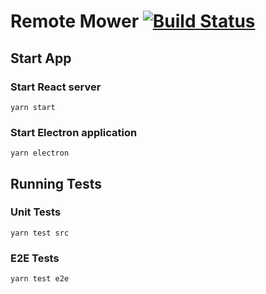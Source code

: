 # Remote Mower [![Build Status](https://travis-ci.org/tarbadev/remote-mower.svg?branch=master)](https://travis-ci.org/tarbadev/remote-mower)

## Start App
### Start React server
`yarn start`
### Start Electron application
`yarn electron`

## Running Tests
### Unit Tests
`yarn test src`
### E2E Tests
`yarn test e2e`